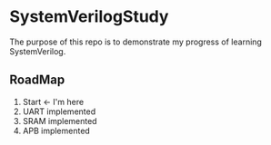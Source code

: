 # SystemVerilogStudy

The purpose of this repo is to demonstrate my progress of learning SystemVerilog.

## RoadMap
1. Start <- I'm here
2. UART implemented
3. SRAM implemented
4. APB implemented
